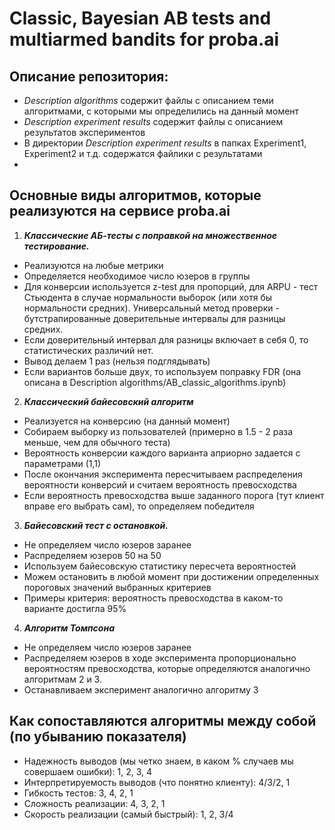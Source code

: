 # Classic, Bayesian AB tests and multiarmed bandits for proba.ai

## Описание репозитория:
- *Description algorithms* содержит файлы с описанием теми алгоритмами, с которыми мы определились на данный момент
- *Description experiment results* содержит файлы с описанием результатов экспериментов
- В директории *Description experiment results* в папках 
Experiment1, Experiment2 и т.д. содержатся файлики с результатами
- 
## Основные виды алгоритмов, которые реализуются на сервисе proba.ai

1. ***Классические АБ-тесты с поправкой на множественное тестирование.***
- Реализуются на любые метрики
- Определяется необходимое число юзеров в группы
- Для конверсии используется z-test для пропорций, для ARPU - тест Стьюдента
в случае нормальности выборок (или хотя бы нормальности средних). Универсальный 
метод проверки - бутстрапированные доверительные интервалы для разницы средних.
- Если доверительный интервал для разницы включает в себя 0, то статистических различий
нет.
- Вывод делаем 1 раз (нельзя подглядывать)
- Если вариантов больше двух, то используем поправку FDR (она описана в Description algorithms/AB_classic_algorithms.ipynb)

2. ***Классический байесовский алгоритм***
- Реализуется на конверсию (на данный момент)
- Собираем выборку из пользователей (примерно в 1.5 - 2 раза меньше, чем для обычного теста)
- Вероятность конверсии каждого варианта априорно задается с параметрами (1,1)
- После окончания эксперимента пересчитываем распределения вероятности конверсий и 
считаем вероятность превосходства
- Если вероятность превосходства выше заданного порога (тут клиент вправе его выбрать сам),
то определяем победителя

3. ***Байесовский тест с остановкой.***
- Не определяем число юзеров заранее
- Распределяем юзеров 50 на 50
- Используем байесовскую статистику пересчета вероятностей
- Можем остановить в любой момент при достижении определенных пороговых значений
выбранных критериев
- Примеры критерия: вероятность превосходства в каком-то варианте достигла 95%

4. ***Алгоритм Томпсона***
- Не определяем число юзеров заранее
- Распределяем юзеров в ходе эксперимента пропорционально вероятностям превосходства,
которые определяются аналогично алгоритмам 2 и 3.
- Останавливаем эксперимент аналогично алгоритму 3

## Как сопоставляются алгоритмы между собой (по убыванию показателя)

- Надежность выводов (мы четко знаем, в каком % случаев мы совершаем ошибки): 
1, 2, 3, 4
- Интерпретируемость выводов (что понятно клиенту): 4/3/2, 1
- Гибкость тестов: 3, 4, 2, 1
- Сложность реализации: 4, 3, 2, 1
- Скорость реализации (самый быстрый): 1, 2, 3/4


